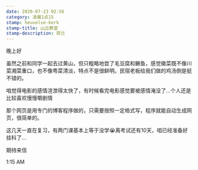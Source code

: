 ```yaml
---
date: 2020-07-23 02:56
category: 凌晨1点15
stamp: heuvelse-kerk
stamp-title: 山丘教堂
stamp-description: 荷兰
---
```


<p>
晚上好

虽然之前和同学一起去过黄山，但只粗略地尝了毛豆腐和鳜鱼，感觉徽菜既不像川菜湘菜重口，也不像粤菜清淡，特点不是很鲜明。民宿老板给我们做的鸡汤倒是挺不错的。

咱觉得电影的感情渲泄得太快了，有时候看完电影感觉要被感情淹没了…个人还是比较喜欢慢慢嚼剧情

那个网页是用专门的博客程序做的，只需要按照一定格式写，程序就能自动生成网页，很简单的。

这几天一直在复习，有两门课基本上等于没学😭离考试还有10天，咱已经准备好挂科了…

期待来信

1:15 AM
</p>
